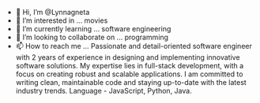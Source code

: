 - 👋 Hi, I’m @Lynnagneta
- 👀 I’m interested in ... movies
- 🌱 I’m currently learning ... software engineering
- 💞️ I’m looking to collaborate on ... programming
- 📫 How to reach me ...
Passionate and detail-oriented software engineer with 2 years of experience in designing and implementing innovative software solutions.
My expertise lies in full-stack development, with a focus on creating robust and scalable applications.
I am committed to writing clean, maintainable code and staying up-to-date with the latest industry trends.
Language - JavaScript, Python, Java.
<!---
Lynnagneta/Lynnagneta is a ✨ special ✨ repository because its `README.md` (this file) appears on your GitHub profile.
You can click the Preview link to take a look at your changes.
--->
